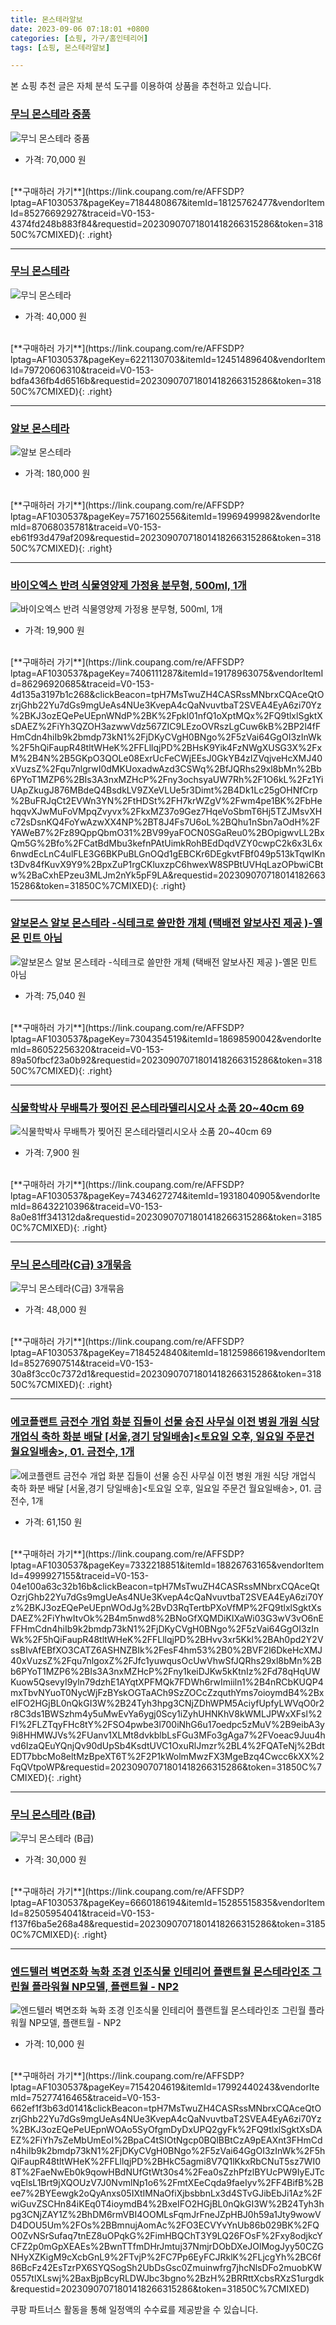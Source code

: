 ```yaml
---
title: 몬스테라알보
date: 2023-09-06 07:18:01 +0800
categories: [쇼핑, 가구/홈인테리어]
tags: [쇼핑, 몬스테라알보]

---
```


본 쇼핑 추천 글은 자체 분석 도구를 이용하여 상품을 추천하고 있습니다.
### [무늬 몬스테라 중품](https://link.coupang.com/re/AFFSDP?lptag=AF1030537&pageKey=7184480867&itemId=18125762477&vendorItemId=85276692927&traceid=V0-153-4374fd248b883f84&requestid=20230907071801418266315286&token=31850C%7CMIXED)
![무늬 몬스테라 중품](https://ads-partners.coupang.com/image1/Y21xzrmsbNb-KoncYxNr7NlvV_ynE1K-xyB_PHYXEN8BtRrrQF6iDsROZ1aJ5QRW4oQijrrG0X9zwQlZaj5bLfC_pQpziP2CmsQkWda7QqhTvd2cND5qGKaV2rDK-TeX2WUxD3iuF2cJncwuX3hI4Uoj5IAwrEqCTB6Qj54_VQnA4cWhaDq0FRRNu_uUyrY1K9mv9g8GV7bg2i3sLDMmTniYjeyC9MrjHEN3VIbybop0Z8Qasnp4mkUR78PLmIjVT5ICWMhSPsXE0OV5JEkl_GF3hfdd8WbLgHrCu0EjA-w=)
- 가격: 70,000 원
<br>
[**구매하러 가기**](https://link.coupang.com/re/AFFSDP?lptag=AF1030537&pageKey=7184480867&itemId=18125762477&vendorItemId=85276692927&traceid=V0-153-4374fd248b883f84&requestid=20230907071801418266315286&token=31850C%7CMIXED){: .right}
<br>

---

### [무늬 몬스테라](https://link.coupang.com/re/AFFSDP?lptag=AF1030537&pageKey=6221130703&itemId=12451489640&vendorItemId=79720606310&traceid=V0-153-bdfa436fb4d6516b&requestid=20230907071801418266315286&token=31850C%7CMIXED)
![무늬 몬스테라](https://ads-partners.coupang.com/image1/Suv_QK0ip1xpVvZeShAT0_tdHlvh6MeWnrTt0aX5uv92ftR0SB03HbJPa54Wh3dVGCCpxUnsI7GrRIYtQanu9j_9GX8_P3sMBic-_xtp-yfWKrBQi52TKO0tEf0HDPG4RyaLeRWK9VZBJ10X1B9c73fqUoq-A99mGXSOLt1fAG28EQidXApEXT3J3yclyBK3an5DQI02jBDbiQ8Xw6zoeEFzWJ0gNRuW_rNjz37ZON0F4AwMA_gtDDMfcIhpBVBkSMnxFup_wfqtzHpfXG-33svKoO5NsamJSnOelADivg==)
- 가격: 40,000 원
<br>
[**구매하러 가기**](https://link.coupang.com/re/AFFSDP?lptag=AF1030537&pageKey=6221130703&itemId=12451489640&vendorItemId=79720606310&traceid=V0-153-bdfa436fb4d6516b&requestid=20230907071801418266315286&token=31850C%7CMIXED){: .right}
<br>

---

### [알보 몬스테라](https://link.coupang.com/re/AFFSDP?lptag=AF1030537&pageKey=7571602556&itemId=19969499982&vendorItemId=87068035781&traceid=V0-153-eb61f93d479af209&requestid=20230907071801418266315286&token=31850C%7CMIXED)
![알보 몬스테라](https://ads-partners.coupang.com/image1/V-Qde-7QCI5k-8h5VwYfJMQnc4OVj1DDK1bh_DlR8v_iGFwvyCqkQOt8ew0Lczr39J5Q3syD25yyND2aA4XJkZq20tlzPD5znBFIUs645MVWnAIJOU0U9GxCXWoHMopT6OUDJmMSp7MamYne3iOIustdha736inUyUmX5jiQ6Mq7uL62VZvr9PnvXKbtiWFCt47LH0IfapJaH0nTOorb0BCBak7H_r3t173Pv-F9lloethDyPkrxfAjEZbTCPoDwkQBGDKkuiJcuYLd9It7S0Q5kRDecEy3AofGLrMhq2tIkqQ==)
- 가격: 180,000 원
<br>
[**구매하러 가기**](https://link.coupang.com/re/AFFSDP?lptag=AF1030537&pageKey=7571602556&itemId=19969499982&vendorItemId=87068035781&traceid=V0-153-eb61f93d479af209&requestid=20230907071801418266315286&token=31850C%7CMIXED){: .right}
<br>

---

### [바이오엑스 반려 식물영양제 가정용 분무형, 500ml, 1개](https://link.coupang.com/re/AFFSDP?lptag=AF1030537&pageKey=7406111287&itemId=19178963075&vendorItemId=86296920685&traceid=V0-153-4d135a3197b1c268&clickBeacon=tpH7MsTwuZH4CASRssMNbrxCQAceQtOzrjGhb22Yu7dGs9mgUeAs4NUe3KvepA4cQaNvuvtbaT2SVEA4EyA6zi70Yz%2BKJ3ozEQePeUEpnWNdP%2BK%2Fpkl01nfQ1oXptMQx%2FQ9tlxlSgktXsDAEZ%2FiYh3QZOH3azwwVdz567ZIC9LEzoOVRszLgCuw6kB%2BP2l4fFHmCdn4hiIb9k2bmdp73kN1%2FjDKyCVgH0BNgo%2F5zVai64GgOI3zInWk%2F5hQiFaupR48tltWHeK%2FFLllqjPD%2BHsK9Yik4FzNWgXUSG3X%2FxM%2B4N%2B5GKpO3QOLe08ExrUcFeCWjEEsJ0GkYB4zIZVqjveHcXMJ40xVuzsZ%2Fqu7nlgrwI0dMKUoxadwAzd3CSWq%2BfJQRhs29xl8bMn%2Bb6PYoT1MZP6%2BIs3A3nxMZHcP%2Fny3ochsyaUW7Rh%2F1O6kL%2Fz1YiUApZkugJ876MBdeQ4BsdkLV9ZXeVLUe5r3Dimt%2B4Dk1Lc25gOHNfCrp%2BuFRJqCt2EVWn3YN%2FtHDSt%2FH7krWZgV%2Fwm4pe1BK%2FbHehqqvXJwMuFoVMpqZvyvx%2FkxMZ37o9Gez7HqeVoSbmT6Hj5TZJMsvXHc72sDsnKQ4FoYwAzwXX4NP%2BT8J4Fs7U6oL%2BQhu1nSbn7aOdH%2FYAWeB7%2Fz89QppQbmO31%2BV99yaFOCN0SGaReu0%2BOpigwvLL2BxQm5G%2Bfo%2FCatBdMbu3kefnPAtUimkRohBEdDqdVZY0cwpC2k6x3L6x6nwdEcLnC4ulFLE3G6BKPuBLGnOQd1gEBCKr6DEgkvtFBf049p513kTqwIKnt3Dv84fKuvX9Y9%2BpxZuP1rgCKluxzpC6hwexW8SPBtUVHqLazOPbwiCBtw%2BaCxhEPzeu3MLJm2nYk5pF9LA&requestid=20230907071801418266315286&token=31850C%7CMIXED)
![바이오엑스 반려 식물영양제 가정용 분무형, 500ml, 1개](https://ads-partners.coupang.com/image1/2-PbG7WNddRM-7fm20FzBkX_EdOq4dJC-fiV46p3QAv0C3mUYo8UOkftxvhYymfpafC_4rM8VH_yLaTsiwDKXdikxsmvXNwsv5dkHy8etSIqKJsUlv4insDw_G8f2vFTBMWpq-zaAZPUcpwQJO8maIDgNEz-WGkCRrtfjY5y57KCjwAb3iPSw6amG_CK5fyiGbcD75xpWFWZJS_xsbhumWqNN-hTbSpZGsRmGRryoax3lcKf9JlN4LWByXTKkH24gmKjyZkkJB-S4FAoYFYI0nbMQ9JAEfBAGj9v8g3mtg4chfwk1Q==)
- 가격: 19,900 원
<br>
[**구매하러 가기**](https://link.coupang.com/re/AFFSDP?lptag=AF1030537&pageKey=7406111287&itemId=19178963075&vendorItemId=86296920685&traceid=V0-153-4d135a3197b1c268&clickBeacon=tpH7MsTwuZH4CASRssMNbrxCQAceQtOzrjGhb22Yu7dGs9mgUeAs4NUe3KvepA4cQaNvuvtbaT2SVEA4EyA6zi70Yz%2BKJ3ozEQePeUEpnWNdP%2BK%2Fpkl01nfQ1oXptMQx%2FQ9tlxlSgktXsDAEZ%2FiYh3QZOH3azwwVdz567ZIC9LEzoOVRszLgCuw6kB%2BP2l4fFHmCdn4hiIb9k2bmdp73kN1%2FjDKyCVgH0BNgo%2F5zVai64GgOI3zInWk%2F5hQiFaupR48tltWHeK%2FFLllqjPD%2BHsK9Yik4FzNWgXUSG3X%2FxM%2B4N%2B5GKpO3QOLe08ExrUcFeCWjEEsJ0GkYB4zIZVqjveHcXMJ40xVuzsZ%2Fqu7nlgrwI0dMKUoxadwAzd3CSWq%2BfJQRhs29xl8bMn%2Bb6PYoT1MZP6%2BIs3A3nxMZHcP%2Fny3ochsyaUW7Rh%2F1O6kL%2Fz1YiUApZkugJ876MBdeQ4BsdkLV9ZXeVLUe5r3Dimt%2B4Dk1Lc25gOHNfCrp%2BuFRJqCt2EVWn3YN%2FtHDSt%2FH7krWZgV%2Fwm4pe1BK%2FbHehqqvXJwMuFoVMpqZvyvx%2FkxMZ37o9Gez7HqeVoSbmT6Hj5TZJMsvXHc72sDsnKQ4FoYwAzwXX4NP%2BT8J4Fs7U6oL%2BQhu1nSbn7aOdH%2FYAWeB7%2Fz89QppQbmO31%2BV99yaFOCN0SGaReu0%2BOpigwvLL2BxQm5G%2Bfo%2FCatBdMbu3kefnPAtUimkRohBEdDqdVZY0cwpC2k6x3L6x6nwdEcLnC4ulFLE3G6BKPuBLGnOQd1gEBCKr6DEgkvtFBf049p513kTqwIKnt3Dv84fKuvX9Y9%2BpxZuP1rgCKluxzpC6hwexW8SPBtUVHqLazOPbwiCBtw%2BaCxhEPzeu3MLJm2nYk5pF9LA&requestid=20230907071801418266315286&token=31850C%7CMIXED){: .right}
<br>

---

### [알보몬스 알보 몬스테라  -식테크로 쓸만한 개체  (택배전 알보사진 제공  )-옐몬 민트 아님](https://link.coupang.com/re/AFFSDP?lptag=AF1030537&pageKey=7304354519&itemId=18698590042&vendorItemId=86052256320&traceid=V0-153-89a50fbcf23a0b92&requestid=20230907071801418266315286&token=31850C%7CMIXED)
![알보몬스 알보 몬스테라  -식테크로 쓸만한 개체  (택배전 알보사진 제공  )-옐몬 민트 아님](https://ads-partners.coupang.com/image1/BZ43RgYcKwNRkzUQBWN4XBsU2k3Pim8pQ9N2f6IkpzMyA2gp5YQCVdtBFOpb1mtNx4AmT4WNcHY1fR-4zbxYJgPowNjxg1nd-w-GGLAufqNwcyukCOih2XN94_4wJQMIxAf-BSH8_VynuDZH-I7MlBfkEuZJ4PYVA-BAozHfaiVgjwWii7GpOl295r-HCZ8gvMPXizgZyqk9i8Knu6i0fbzWBYy2ZHzvZ_Obp9ry4MudWJKku5DBsLYiOwcihR0kTcsGRv-V0IJNhzICH_4jJSdqByRlnzTEg5gNaE6tgQ==)
- 가격: 75,040 원
<br>
[**구매하러 가기**](https://link.coupang.com/re/AFFSDP?lptag=AF1030537&pageKey=7304354519&itemId=18698590042&vendorItemId=86052256320&traceid=V0-153-89a50fbcf23a0b92&requestid=20230907071801418266315286&token=31850C%7CMIXED){: .right}
<br>

---

### [식물학박사 무배특가 찢어진 몬스테라델리시오사 소품 20~40cm 69](https://link.coupang.com/re/AFFSDP?lptag=AF1030537&pageKey=7434627274&itemId=19318040905&vendorItemId=86432210396&traceid=V0-153-8a0e81ff341312da&requestid=20230907071801418266315286&token=31850C%7CMIXED)
![식물학박사 무배특가 찢어진 몬스테라델리시오사 소품 20~40cm 69](https://ads-partners.coupang.com/image1/X8WuZkugpMf9NKs3X4XFgYAl2E2kGR-jQ03Iu4mQZcjWd67dCwYZ7gM4bxkSX7iZUucly6QCEwhAuIm6CJz8NE9Jpy33lNIgeDCDqdqo6UY7sb0EUVnUxZ7SP254pum37330LJ8ozeSOc7j_d6a98GiVGAdyNMa5iJn2Bw8T5nal4VwY0rpJFXmcw36LV9udmw-GHCiQKqbtZYwIdIuH-sFy1yQv4xK8CqKvvtIaORbISYzZ6UzQFQAM28OKiyT3p3fRG0rDHQrerSbKPiU8E17t6HntkxOh_WsyqcR43T-36A==)
- 가격: 7,900 원
<br>
[**구매하러 가기**](https://link.coupang.com/re/AFFSDP?lptag=AF1030537&pageKey=7434627274&itemId=19318040905&vendorItemId=86432210396&traceid=V0-153-8a0e81ff341312da&requestid=20230907071801418266315286&token=31850C%7CMIXED){: .right}
<br>

---

### [무늬 몬스테라(C급) 3개묶음](https://link.coupang.com/re/AFFSDP?lptag=AF1030537&pageKey=7184524840&itemId=18125986619&vendorItemId=85276907514&traceid=V0-153-30a8f3cc0c7372d1&requestid=20230907071801418266315286&token=31850C%7CMIXED)
![무늬 몬스테라(C급) 3개묶음](https://ads-partners.coupang.com/image1/dvEIOgkWuVJ7NPJsdg_co-f0ueRmcfQk3JlK2RrDigRRZXXpDRvcDCF9nCEz_uOGvUNQ5aFH0ZX3hc-MZnFLBO_j_Iu33_n1j30MHDAJK4nNQqnolLDTEZhePKGgcOMgBIr9nDOJ7z6TUn8-e2BvJn4d7kJZKMAi6Ns5ud8ETskVpb5_1-AC3GttAu5zXuhGyptYBDeWzn112YAVCKmc32BjwE2FCOUMtWVRmtG_YQKunb-efHsZ9RTjacSDKcDDP2WiSgxArq0HCJaI__efHNYPGojTma36IT9-6W5t8mM=)
- 가격: 48,000 원
<br>
[**구매하러 가기**](https://link.coupang.com/re/AFFSDP?lptag=AF1030537&pageKey=7184524840&itemId=18125986619&vendorItemId=85276907514&traceid=V0-153-30a8f3cc0c7372d1&requestid=20230907071801418266315286&token=31850C%7CMIXED){: .right}
<br>

---

### [에코플랜트 금전수 개업 화분 집들이 선물 승진 사무실 이전 병원 개원 식당 개업식 축하 화분 배달 \[서울,경기 당일배송\]\<토요일 오후, 일요일 주문건 월요일배송\>, 01. 금전수, 1개](https://link.coupang.com/re/AFFSDP?lptag=AF1030537&pageKey=7332218851&itemId=18826763165&vendorItemId=4999927155&traceid=V0-153-04e100a63c32b16b&clickBeacon=tpH7MsTwuZH4CASRssMNbrxCQAceQtOzrjGhb22Yu7dGs9mgUeAs4NUe3KvepA4cQaNvuvtbaT2SVEA4EyA6zi70Yz%2BKJ3ozEQePeUEpnWOdJg%2BvD3RqTertbPXoVfMP%2FQ9tlxlSgktXsDAEZ%2FiYhwItvOk%2B4m5nwd8%2BNoGfXQMDiKIXaWi03G3wV3vO6nEFFHmCdn4hiIb9k2bmdp73kN1%2FjDKyCVgH0BNgo%2F5zVai64GgOI3zInWk%2F5hQiFaupR48tltWHeK%2FFLllqjPD%2BHvv3xr5Kkl%2BAh0pd2Y2VssBIvAfEBfXO3CATZ6ASHNZBIk%2FesF4hm53%2B0%2BVF2l6DkeHcXMJ40xVuzsZ%2Fqu7nlgoxZ%2FJfc1yuwqusOcUwVhwSfJQRhs29xl8bMn%2Bb6PYoT1MZP6%2BIs3A3nxMZHcP%2Fny1keiDJKw5kKtnIz%2Fd78qHqUWKuow5QsevyI9yln79dzhE1AYqtXPFMQk7FDWh6rwImiiln1%2B4nRCbKUQP4mxTbvNYuoT0NycWjFzBYskOGTaACh9SzZOCcZzquthYms7oioymdB4%2BxeIFO2HGjBL0nQkGI3W%2B24Tyh3hpg3CNjZDhWPM5AciyfUpfyLWVqO0r2r8C3ds1BWSzhm4y5uMwEvYa6ygj0Scy1iZyhUHNKhV8kWMLJPWxXFsl%2FI%2FLZTqyFHc8tY%2FSO4pwbe3l700iNhG6u17oedpc5zMuV%2B9eibA3y9i8HHMWJVs%2FUanv1XLMt8dvkblbLsFGu3MFo3gAga7%2FVoeac9Juu4hvd6IzaQEuYQnjQv90dUpSb4KsdtUVC1OxuRlJmzr%2BL4%2FQATeNj%2BdtEDT7bbcMo8eltMzBpeXT6T%2F2P1kWolmMwzFX3MgeBzq4Cwcc6kXX%2FqQVtpoWP&requestid=20230907071801418266315286&token=31850C%7CMIXED)
![에코플랜트 금전수 개업 화분 집들이 선물 승진 사무실 이전 병원 개원 식당 개업식 축하 화분 배달 \[서울,경기 당일배송\]\<토요일 오후, 일요일 주문건 월요일배송\>, 01. 금전수, 1개](https://ads-partners.coupang.com/image1/4_jyF-uCXo0Y7b2v49nPFEK236RqWUOkSQA3DASMgzAlqyicWKOZ9J6WoECpA9tMsmax2ygSwB3Auu59q7gh07PBGxgUTWfCczCneO12MiUhF22_PAv_Z4mn2-u0UqaW5UKfiW9njhylQ7ry37jKLpFbVuhn5lA-Th6A9HqpUMPQ7ZuDLwK4_PsWsse6a-HR4u1FaQ8Iz6naD3I8AnTPHhqwLVAaX7JPKIqiOuMq1WbuB4xc0Q4v0_0jHsi6EmdyjLvbtJjDUu9A9tietsOmegWcaiV4MdXA2JgrSja0EIg1fqopmA==)
- 가격: 61,150 원
<br>
[**구매하러 가기**](https://link.coupang.com/re/AFFSDP?lptag=AF1030537&pageKey=7332218851&itemId=18826763165&vendorItemId=4999927155&traceid=V0-153-04e100a63c32b16b&clickBeacon=tpH7MsTwuZH4CASRssMNbrxCQAceQtOzrjGhb22Yu7dGs9mgUeAs4NUe3KvepA4cQaNvuvtbaT2SVEA4EyA6zi70Yz%2BKJ3ozEQePeUEpnWOdJg%2BvD3RqTertbPXoVfMP%2FQ9tlxlSgktXsDAEZ%2FiYhwItvOk%2B4m5nwd8%2BNoGfXQMDiKIXaWi03G3wV3vO6nEFFHmCdn4hiIb9k2bmdp73kN1%2FjDKyCVgH0BNgo%2F5zVai64GgOI3zInWk%2F5hQiFaupR48tltWHeK%2FFLllqjPD%2BHvv3xr5Kkl%2BAh0pd2Y2VssBIvAfEBfXO3CATZ6ASHNZBIk%2FesF4hm53%2B0%2BVF2l6DkeHcXMJ40xVuzsZ%2Fqu7nlgoxZ%2FJfc1yuwqusOcUwVhwSfJQRhs29xl8bMn%2Bb6PYoT1MZP6%2BIs3A3nxMZHcP%2Fny1keiDJKw5kKtnIz%2Fd78qHqUWKuow5QsevyI9yln79dzhE1AYqtXPFMQk7FDWh6rwImiiln1%2B4nRCbKUQP4mxTbvNYuoT0NycWjFzBYskOGTaACh9SzZOCcZzquthYms7oioymdB4%2BxeIFO2HGjBL0nQkGI3W%2B24Tyh3hpg3CNjZDhWPM5AciyfUpfyLWVqO0r2r8C3ds1BWSzhm4y5uMwEvYa6ygj0Scy1iZyhUHNKhV8kWMLJPWxXFsl%2FI%2FLZTqyFHc8tY%2FSO4pwbe3l700iNhG6u17oedpc5zMuV%2B9eibA3y9i8HHMWJVs%2FUanv1XLMt8dvkblbLsFGu3MFo3gAga7%2FVoeac9Juu4hvd6IzaQEuYQnjQv90dUpSb4KsdtUVC1OxuRlJmzr%2BL4%2FQATeNj%2BdtEDT7bbcMo8eltMzBpeXT6T%2F2P1kWolmMwzFX3MgeBzq4Cwcc6kXX%2FqQVtpoWP&requestid=20230907071801418266315286&token=31850C%7CMIXED){: .right}
<br>

---

### [무늬 몬스테라 (B급)](https://link.coupang.com/re/AFFSDP?lptag=AF1030537&pageKey=6660186194&itemId=15285515835&vendorItemId=82505954041&traceid=V0-153-f137f6ba5e268a48&requestid=20230907071801418266315286&token=31850C%7CMIXED)
![무늬 몬스테라 (B급)](https://ads-partners.coupang.com/image1/6brfY8rs57yUOC1R6ZvwuGas-d0o2Dy7GEgr2W6znpVUjgZhnbyKAhbQv4KFLTsulSPlDNIBceg3J_TFL9YxZtTYaMNK2CGfEVlwYGFjeykp_8cdv_eonZtFyKzKRzMS-IgjaCpsRb4bDQ26-WVvcFV49hTCGkCRRdm_VcHw_AcO6jMtWzfXn7YlIpbF-mLL2ST_e3oraAwXcQ93ILVKK2pcmU5lmYzUiAHpXgFz1ZU6Q0WfJZSkNwSAbxMlOJagCWGabwZZYuv9Sx4wC9Y9pg3rn0tRLeMqQ59RXKvpLRo=)
- 가격: 30,000 원
<br>
[**구매하러 가기**](https://link.coupang.com/re/AFFSDP?lptag=AF1030537&pageKey=6660186194&itemId=15285515835&vendorItemId=82505954041&traceid=V0-153-f137f6ba5e268a48&requestid=20230907071801418266315286&token=31850C%7CMIXED){: .right}
<br>

---

### [엔드텔러 벽면조화 녹화 조경 인조식물 인테리어 플랜트월 몬스테라인조 그린월 플라워월 NP모델, 플랜트월 - NP2](https://link.coupang.com/re/AFFSDP?lptag=AF1030537&pageKey=7154204619&itemId=17992440243&vendorItemId=75277416465&traceid=V0-153-662ef1f3b63d0141&clickBeacon=tpH7MsTwuZH4CASRssMNbrxCQAceQtOzrjGhb22Yu7dGs9mgUeAs4NUe3KvepA4cQaNvuvtbaT2SVEA4EyA6zi70Yz%2BKJ3ozEQePeUEpnWOAo5SyOfgmDyDxUPQ2gyFk%2FQ9tlxlSgktXsDAEZ%2FiYh7sZeMbUmEoI%2BpaC4tSIOtNgcp0BQlBBtCzA9pEAXnt3FHmCdn4hiIb9k2bmdp73kN1%2FjDKyCVgH0BNgo%2F5zVai64GgOI3zInWk%2F5hQiFaupR48tltWHeK%2FFLllqjPD%2BHkC5agmi8V7Q1lKkxRbCNuT5sz7WI08T%2FaeNwEb0k9qowHBdNUfGtWt30s4%2Fea0sZzhPfzlBYUcPW9IyEJTcvqElsL1Brt9jXQOUzV7J0NvmlNp1o6%2FmtXEeCqda9faeIyv%2FF4BifB%2Bee7%2BYEewgk2oQyAnxs05IXtIMNaOfiXjbsbbnLx3d4STvGJibEbJi1Az%2FwiGuvZSCHn84iKEq0T4ioymdB4%2BxeIFO2HGjBL0nQkGI3W%2B24Tyh3hpg3CNjZAY1Z%2BhDM6rmVBI4OOMLsFqmJrFneJZpHBJ0h59a1Jty9wowVD4DOU5Um%2FOs%2BBmnujAomAc%2FO3ECVYvYnUb86b029BK%2FQO0ZvNSrSufaq7tnEZ8uOPqkG%2FimHBQChT3Y9LQ26FOsF%2Fxy8odjkcYCFZ2p0mGpXEAEs%2BwnTTfmDHrJmtuj37NmjrDObDXeJOlMogJyy50CZGNHyXZKigM9cXcbGnL9%2FTvjP%2FC7Pp6EyFCJRklK%2FLjcgYh%2BC6f86BcFz42EsTzrPX6SYQSogSh2UbDsGsc0Zmuinwfrg7jhcNlsDFo2muobKW0557tlXLswj%2BaxBjpBcyRLDWJbc3bgno%2BzH%2BRRttXcbsRXzS1urgdk&requestid=20230907071801418266315286&token=31850C%7CMIXED)
![엔드텔러 벽면조화 녹화 조경 인조식물 인테리어 플랜트월 몬스테라인조 그린월 플라워월 NP모델, 플랜트월 - NP2](https://ads-partners.coupang.com/image1/Ww97IBj_VNRXWkkkW-2d6wq2Tv99WcUHFpkPNDrpakdhljE6heesogXUYaWJdR8kzDLUptNdHO7LNE6akyyBgidAnXr-aHyyu1jA8rs-RrP4WRdhmzIjiTgWKcajH1Qfo6-_i787UXsP9_wlY3XOBYQ_KEob6sx5lNYZ5UrdwVOHrEGpzQ4LyUNpxjAwZQBk5dS-jfg_Vij1bI7AYAXkOT3K0J321SSPayFgWg6ZyIUapB6VT0cCNMtLjF7IyNGN3b8ni8VzLwIkABrFebL9IKRJ7sjVGtYGQpwN3Lr7crPIqVB4ktM=)
- 가격: 10,000 원
<br>
[**구매하러 가기**](https://link.coupang.com/re/AFFSDP?lptag=AF1030537&pageKey=7154204619&itemId=17992440243&vendorItemId=75277416465&traceid=V0-153-662ef1f3b63d0141&clickBeacon=tpH7MsTwuZH4CASRssMNbrxCQAceQtOzrjGhb22Yu7dGs9mgUeAs4NUe3KvepA4cQaNvuvtbaT2SVEA4EyA6zi70Yz%2BKJ3ozEQePeUEpnWOAo5SyOfgmDyDxUPQ2gyFk%2FQ9tlxlSgktXsDAEZ%2FiYh7sZeMbUmEoI%2BpaC4tSIOtNgcp0BQlBBtCzA9pEAXnt3FHmCdn4hiIb9k2bmdp73kN1%2FjDKyCVgH0BNgo%2F5zVai64GgOI3zInWk%2F5hQiFaupR48tltWHeK%2FFLllqjPD%2BHkC5agmi8V7Q1lKkxRbCNuT5sz7WI08T%2FaeNwEb0k9qowHBdNUfGtWt30s4%2Fea0sZzhPfzlBYUcPW9IyEJTcvqElsL1Brt9jXQOUzV7J0NvmlNp1o6%2FmtXEeCqda9faeIyv%2FF4BifB%2Bee7%2BYEewgk2oQyAnxs05IXtIMNaOfiXjbsbbnLx3d4STvGJibEbJi1Az%2FwiGuvZSCHn84iKEq0T4ioymdB4%2BxeIFO2HGjBL0nQkGI3W%2B24Tyh3hpg3CNjZAY1Z%2BhDM6rmVBI4OOMLsFqmJrFneJZpHBJ0h59a1Jty9wowVD4DOU5Um%2FOs%2BBmnujAomAc%2FO3ECVYvYnUb86b029BK%2FQO0ZvNSrSufaq7tnEZ8uOPqkG%2FimHBQChT3Y9LQ26FOsF%2Fxy8odjkcYCFZ2p0mGpXEAEs%2BwnTTfmDHrJmtuj37NmjrDObDXeJOlMogJyy50CZGNHyXZKigM9cXcbGnL9%2FTvjP%2FC7Pp6EyFCJRklK%2FLjcgYh%2BC6f86BcFz42EsTzrPX6SYQSogSh2UbDsGsc0Zmuinwfrg7jhcNlsDFo2muobKW0557tlXLswj%2BaxBjpBcyRLDWJbc3bgno%2BzH%2BRRttXcbsRXzS1urgdk&requestid=20230907071801418266315286&token=31850C%7CMIXED)


쿠팡 파트너스 활동을 통해 일정액의 수수료를 제공받을 수 있습니다.
